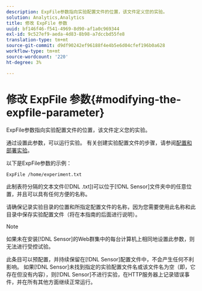 ```yaml
---
description: ExpFile参数指向实验配置文件的位置，该文件定义您的实验。
solution: Analytics,Analytics
title: 修改 ExpFile 参数
uuid: bf146f46-f541-4969-8d90-af1a0c969344
exl-id: 9c527ef9-aeda-4d83-8b98-a7dccbd55fe8
translation-type: tm+mt
source-git-commit: d9df90242ef96188f4e4b5e6d04cfef196b0a628
workflow-type: tm+mt
source-wordcount: '220'
ht-degree: 3%

---
```


# 修改 ExpFile 参数{#modifying-the-expfile-parameter}

ExpFile参数指向实验配置文件的位置，该文件定义您的实验。

通过设置此参数，可以运行实验。 有关创建实验配置文件的步骤，请参阅[配置和部署实验](../../../home/c-undst-ctrld-exp/t-crt-ctrld-exp/c-cnfg-dply-exp.md#concept-50f1de0242904698937bb72b3ea1b429)。

以下是ExpFile参数的示例：

```
ExpFile /home/experiment.txt
```

此制表符分隔的文本文件([!DNL .txt])可以位于[!DNL Sensor]文件夹中的任意位置，并且可以具有任何方便的名称。

请确保记录实验目录的位置和所指定配置文件的名称，因为您需要使用此名称和此目录中保存实验配置文件（将在本指南的后面进行说明）。

>[!NOTE]
>
>如果未在安装[!DNL Sensor]的Web群集中的每台计算机上相同地设置此参数，则无法进行受控试验。

此条目可以预配置，并持续保留在[!DNL Sensor]配置文件中，不会产生任何不利影响。 如果[!DNL Sensor]未找到指定的实验配置文件名或该文件名为空（即，它存在但没有内容），则[!DNL Sensor]不进行实验，在HTTP服务器上记录错误事件，并在所有其他方面继续正常运行。
